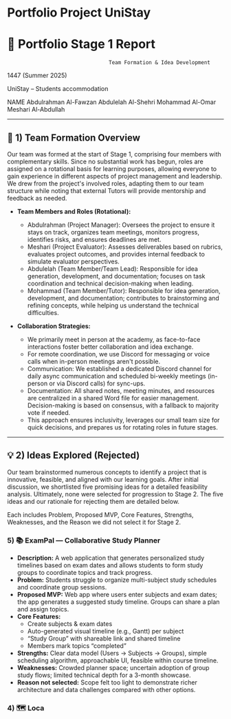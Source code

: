 # Portfolio Project UniStay








# 📝 Portfolio Stage 1 Report

                                     Team Formation & Idea Development
1447 (Summer 2025) 

UniStay – Students accommodation 

NAME
Abdulrahman Al-Fawzan
Abdulelah Al-Shehri
Mohammad Al-Omar
Meshari Al-Abdullah

---

## 👥 1) Team Formation Overview
Our team was formed at the start of Stage 1, comprising four members with complementary skills. Since no substantial work has begun, roles are assigned on a rotational basis for learning purposes, allowing everyone to gain experience in different aspects of project management and leadership. We drew from the project's involved roles, adapting them to our team structure while noting that external Tutors will provide mentorship and feedback as needed.

- **Team Members and Roles (Rotational):** 
  - Abdulrahman (Project Manager): Oversees the project to ensure it stays on track, organizes team meetings, monitors progress, identifies risks, and ensures deadlines are met.
  - Meshari (Project Evaluator): Assesses deliverables based on rubrics, evaluates project outcomes, and provides internal feedback to simulate evaluator perspectives.
  - Abdulelah (Team Member/Team Lead): Responsible for idea generation, development, and documentation; focuses on task coordination and technical decision-making when leading.
  - Mohammad (Team Member/Tutor): Responsible for idea generation, development, and documentation; contributes to brainstorming and refining concepts, while helping us understand the technical difficulties.

- **Collaboration Strategies:** 
  - We primarily meet in person at the academy, as face-to-face interactions foster better collaboration and idea exchange.
  - For remote coordination, we use Discord for messaging or voice calls when in-person meetings aren't possible.
  - Communication: We established a dedicated Discord channel for daily async communication and scheduled bi-weekly meetings (in-person or via Discord calls) for sync-ups.
  - Documentation: All shared notes, meeting minutes, and resources are centralized in a shared Word file for easier management. Decision-making is based on consensus, with a fallback to majority vote if needed.
  - This approach ensures inclusivity, leverages our small team size for quick decisions, and prepares us for rotating roles in future stages.

---

## 💡 2) Ideas Explored (Rejected)
Our team brainstormed numerous concepts to identify a project that is innovative, feasible, and aligned with our learning goals. After initial discussion, we shortlisted five promising ideas for a detailed feasibility analysis. Ultimately, none were selected for progression to Stage 2. The five ideas and our rationale for rejecting them are detailed below. 

Each includes Problem, Proposed MVP, Core Features, Strengths, Weaknesses, and the Reason we did not select it for Stage 2.

### 5) 📚 ExamPal — Collaborative Study Planner
- **Description:** A web application that generates personalized study timelines based on exam dates and allows students to form study groups to coordinate topics and track progress.
- **Problem:** Students struggle to organize multi-subject study schedules and coordinate group sessions.
- **Proposed MVP:** Web app where users enter subjects and exam dates; the app generates a suggested study timeline. Groups can share a plan and assign topics.
- **Core Features:**
  - Create subjects & exam dates
  - Auto-generated visual timeline (e.g., Gantt) per subject
  - “Study Group” with shareable link and shared timeline
  - Members mark topics “completed”
- **Strengths:** Clear data model (Users → Subjects → Groups), simple scheduling algorithm, approachable UI, feasible within course timeline.
- **Weaknesses:** Crowded planner space; uncertain adoption of group study flows; limited technical depth for a 3-month showcase.
- **Reason not selected:** Scope felt too light to demonstrate richer architecture and data challenges compared with other options.

### 4) 🗺 Loca

